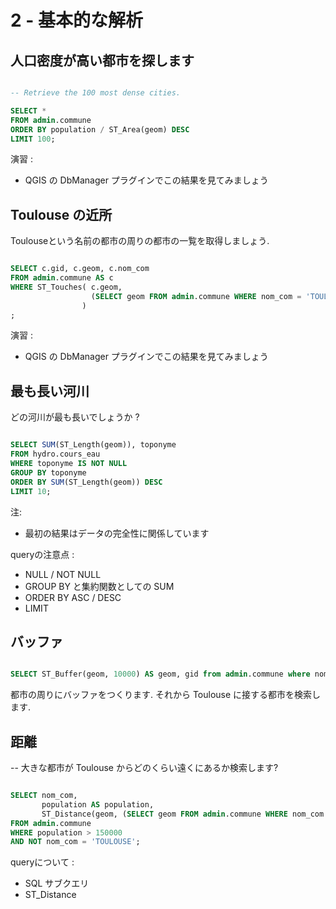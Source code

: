 2 - 基本的な解析
==================

人口密度が高い都市を探します
---------------------

```SQL

-- Retrieve the 100 most dense cities.

SELECT * 
FROM admin.commune 
ORDER BY population / ST_Area(geom) DESC
LIMIT 100;
```


演習 : 
- QGIS の DbManager プラグインでこの結果を見てみましょう

Toulouse の近所
-------------------

Toulouseという名前の都市の周りの都市の一覧を取得しましょう.

```SQL

SELECT c.gid, c.geom, c.nom_com
FROM admin.commune AS c
WHERE ST_Touches( c.geom, 
                  (SELECT geom FROM admin.commune WHERE nom_com = 'TOULOUSE')
                )
;
```
演習 : 
- QGIS の DbManager プラグインでこの結果を見てみましょう

最も長い河川
--------------

どの河川が最も長いでしょうか ?
 
```SQL

SELECT SUM(ST_Length(geom)), toponyme
FROM hydro.cours_eau
WHERE toponyme IS NOT NULL
GROUP BY toponyme
ORDER BY SUM(ST_Length(geom)) DESC
LIMIT 10;
```

注: 
- 最初の結果はデータの完全性に関係しています

queryの注意点 :
- NULL / NOT NULL
- GROUP BY と集約関数としての SUM
- ORDER BY ASC / DESC
- LIMIT

バッファ
-------

```SQL

SELECT ST_Buffer(geom, 10000) AS geom, gid from admin.commune where nom_com = 'TOULOUSE';

```
都市の周りにバッファをつくります. それから Toulouse に接する都市を検索します.

距離
---------

-- 大きな都市が Toulouse からどのくらい遠くにあるか検索します?

```SQL

SELECT nom_com,
       population AS population,
       ST_Distance(geom, (SELECT geom FROM admin.commune WHERE nom_com = 'TOULOUSE')) / 1000 AS dist_km
FROM admin.commune
WHERE population > 150000
AND NOT nom_com = 'TOULOUSE';
```

queryについて :
- SQL サブクエリ
- ST_Distance
